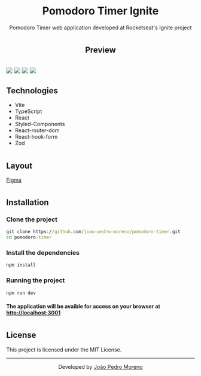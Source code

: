 <h1 align="center">Pomodoro Timer Ignite</h1>

<p align="center">Pomodoro Timer web application developed at Rocketseat's Ignite project</p>

#

<h2 align="center">Preview<h2>

<img src="https://i.imgur.com/CXC0QsD.png" />

<img src="https://i.imgur.com/guruv8K.png" />

<img src="https://i.imgur.com/BNj2bVv.png" />

<img src="https://i.imgur.com/3Eq6gzf.png" />


## Technologies

<ul>
    <li>Vite</li>
    <li>TypeScript</li>
    <li>React</li>
    <li>Styled-Components</li>
    <li>React-router-dom</li>
    <li>React-hook-form</li>
    <li>Zod</li>
</ul>

#

## Layout

<a href="https://www.figma.com/community/file/1127351821076435124/Ignite-Timer" target="_blank">Figma</a>

#

## Installation

### Clone the project
```cmd
git clone https://github.com/joao-pedro-moreno/pomodoro-timer.git
cd pomodoro-timer
```

### Install the dependencies
```cmd
npm install
```

### Running the project
```cmd
npm run dev
```

#### The application will be avaible for access on your browser at <http://localhost:3001>

#

## License

This project is licensed under the MIT License.

---

<p align="center">Developed by <a href="https://github.com/joao-pedro-moreno" target="_blank">João Pedro Moreno</a></p>

